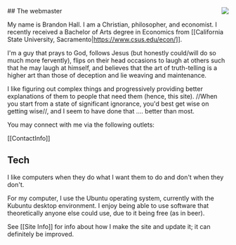 <div style="float:right;"><img src="https://secure.gravatar.com/avatar/c47726a232801822ba08473b99c1e219?s=80" /></div>
## The webmaster

My name is Brandon Hall. I am a Christian, philosopher, and economist. I recently received a Bachelor of Arts degree in Economics from [[California State University, Sacramento|https://www.csus.edu/econ/]].

I'm a guy that prays to God, follows Jesus (but honestly could/will do so much more fervently), flips on their head occasions to laugh at others such that he may laugh at himself, and believes that the art of truth-telling is a higher art than those of deception and lie weaving and maintenance.

I like figuring out complex things and progressively providing better explanations of them to people that need them (hence, this site). //When you start from a state of significant ignorance, you'd best get wise on getting wise//, and I seem to have done that .... better than most.

You may connect with me via the following outlets:

[[ContactInfo]]

## Tech
I like computers when they do what I want them to do and don't when they don't.

For my computer, I use the Ubuntu operating system, currently with the Kubuntu desktop environment. I enjoy being able to use software that theoretically anyone else could use, due to it being free (as in beer).

See [[Site Info]] for info about how I make the site and update it; it can definitely be improved.